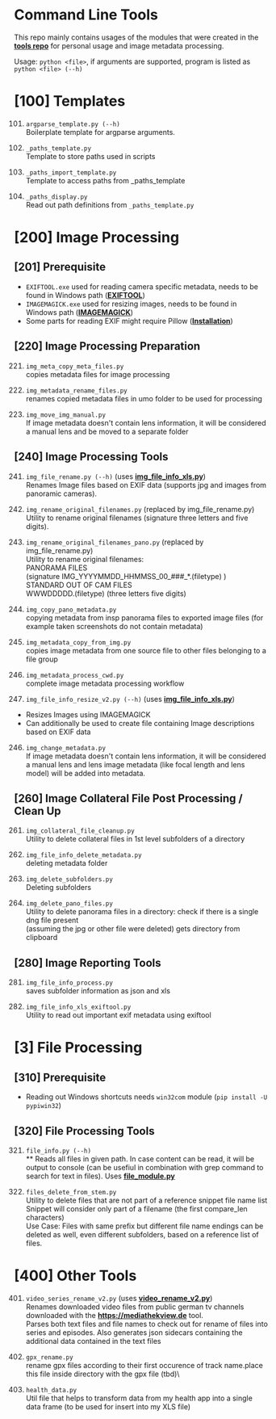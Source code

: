 # Command Line Tools
This repo mainly contains usages of the modules that were created in the **[tools repo](https://github.com/aiventures/tools)** for personal usage and image metadata processing.

Usage: `python <file>`, if arguments are supported, program is listed as `python <file> (--h)`

# [100] Templates

101. `argparse_template.py (--h)`\
Boilerplate template for argparse arguments. 

102. `_paths_template.py`\
Template to store paths used in scripts

103. `_paths_import_template.py`\
Template to access paths from _paths_template

104. `_paths_display.py`\
Read out path definitions from `_paths_template.py`

# [200] Image Processing 

## [201] Prerequisite
* `EXIFTOOL.exe` used for reading camera specific metadata, needs to be found in Windows path (**[EXIFTOOL](https://exiftool.org/)**)
* `IMAGEMAGICK.exe` used for resizing images, needs to be found in Windows path (**[IMAGEMAGICK](https://imagemagick.org)**)
* Some parts for reading EXIF might require Pillow (**[Installation](https://pillow.readthedocs.io/en/stable/installation.html)**) 

## [220] Image Processing Preparation 

221. `img_meta_copy_meta_files.py`\
copies metadata files for image processing

222. `img_metadata_rename_files.py`\
renames copied metadata files in umo folder to be used for processing 

223. `img_move_img_manual.py`\
If image metadata doesn't contain lens information, it will be considered a manual lens and be moved to a separate folder

## [240] Image Processing Tools

241. `img_file_rename.py (--h)` (uses **[img_file_info_xls.py](https://github.com/aiventures/tools/blob/master/img_file_info_xls.py)**)\
Renames Image files based on EXIF data (supports jpg and images from panoramic cameras). 

242. `img_rename_original_filenames.py` (replaced by img_file_rename.py)\
Utility to rename original filenames (signature three letters and five digits). 
 
243. `img_rename_original_filenames_pano.py` (replaced by img_file_rename.py)\
Utility to rename original filenames:\
PANORAMA FILES\
(signature IMG_YYYYMMDD_HHMMSS_00_###_*.(filetype) )\
STANDARD OUT OF CAM FILES\
WWWDDDDD.(filetype) (three letters five digits) 

244. `img_copy_pano_metadata.py`\
 copying metadata from insp panorama files to exported image files 
 (for example taken screenshots do not contain metadata) 

245. `img_metadata_copy_from_img.py`\
copies image metadata from one source file to other files belonging to a file group 

246. `img_metadata_process_cwd.py`\
complete image metadata processing workflow

247. `img_file_info_resize_v2.py (--h)` (uses **[img_file_info_xls.py](https://github.com/aiventures/tools/blob/master/img_file_info_xls.py)**)
  * Resizes Images using IMAGEMAGICK
  * Can additionally be used to create file containing Image descriptions based on EXIF data
  
246. `img_change_metadata.py`\
If image metadata doesn't contain lens information, it will be considered a manual lens and lens image metadata (like focal length and lens model) will be added into metadata.
   
## [260] Image Collateral File Post Processing / Clean Up

261. `img_collateral_file_cleanup.py`\
Utility to delete collateral files in 1st level subfolders of a directory 

262. `img_file_info_delete_metadata.py`\
deleting metadata folder

263. `img_delete_subfolders.py`\
Deleting subfolders

264. `img_delete_pano_files.py`\
Utility to delete panorama files in a directory: check if there is a single dng file present \
(assuming the jpg or other file were deleted) gets directory from clipboard

## [280] Image Reporting Tools 

281. `img_file_info_process.py`\
saves subfolder information as json and xls

282. `img_file_info_xls_exiftool.py`\
Utility to read out important exif metadata using exiftool 

# [3] File Processing

## [310] Prerequisite

* Reading out Windows shortcuts needs `win32com` module (`pip install -U pypiwin32`)

## [320] File Processing Tools

321. `file_info.py (--h)`\
** Reads all files in given path. In case content can be read, it will be output to console (can be usefiul in combination with grep command to search for text in files). Uses **[file_module.py](https://github.com/aiventures/tools/blob/master/file_module.py)**

322. `files_delete_from_stem.py`\
Utility to delete files that are not part of a reference snippet file name list Snippet will consider only part of a filename (the first compare_len characters)\
Use Case: Files with same prefix but different file name endings can be deleted as well, even different subfolders, based on a reference list of files.
  
# [400] Other Tools

401. `video_series_rename_v2.py` (uses **[video_rename_v2.py](https://github.com/aiventures/tools/blob/master/video_rename_v2.py)**)\
Renames downloaded video files from public german tv channels downloaded with the **https://mediathekview.de** tool.\
Parses both text files and file names to check out for rename of files into series and episodes. Also generates json sidecars containing the additional data contained in the text files

402. `gpx_rename.py`\
rename gpx files according to their first occurence of track name.place this file inside directory with the gpx file (tbd)\

403. `health_data.py`\
Util file that helps to transform data from my health app into a single data frame (to be used for insert into my XLS file)